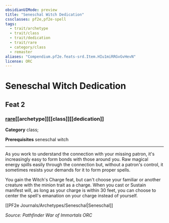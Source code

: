 ```yaml
---
obsidianUIMode: preview
title: "Seneschal Witch Dedication"
cssclasses: pf2e,pf2e-spell
tags:
  - trait/archetype
  - trait/class
  - trait/dedication
  - trait/rare
  - category/class
  - remaster
aliases: "Compendium.pf2e.feats-srd.Item.HIu1miRRGvGvHevN"
license: ORC
---
```

# Seneschal Witch Dedication
## Feat 2
### [rare](rare "Rare Rarity Trait")[[archetype]][[class]][[dedication]]

**Category** class; 



**Prerequisites** seneschal witch
* * *
As you work to understand the connection with your missing patron, it's increasingly easy to form bonds with those around you. Raw magical energy spills easily through the connection but, without a patron's control, it sometimes resists your demands for it to form proper spells.

You gain the Witch's Charge feat, but can't choose your familiar or another creature with the minion trait as a charge. When you cast or Sustain manifest will, as long as your charge is within 30 feet, you can choose to center the spell's emanation on your charge instead of yourself.

[[PF2e Journals/Archetypes/Seneschal|Seneschal]]

*Source: Pathfinder War of Immortals*
*ORC*